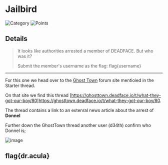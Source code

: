 #  Jailbird
![Category](http://img.shields.io/badge/Category-Bonus-orange?style=for-the-badge) ![Points](http://img.shields.io/badge/Points-20-brightgreen?style=for-the-badge)

## Details

> It looks like authorities arrested a member of DEADFACE. But who was it?
> 
> Submit the member's username as the flag: flag{username}

--- 

For this one we head over to the [Ghost Town](https://ghosttown.deadface.io/) forum site mentioied in the Starter thread.

On that site we find this thread [https://ghosttown.deadface.io/t/what-they-got-our-boy/80]https://ghosttown.deadface.io/t/what-they-got-our-boy/80.

The thread contains a link to an extenral news article about the arrest of **Donnel**



Further down the GhostTown thread another user (d34th) confirm who Donnel is;

![image](https://user-images.githubusercontent.com/73170900/137734409-193328ed-e1da-4a2e-9a29-afd836fa5d99.png)


## flag{dr.acula}
